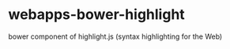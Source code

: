 webapps-bower-highlight
=======================

bower component of highlight.js (syntax highlighting for the Web)
